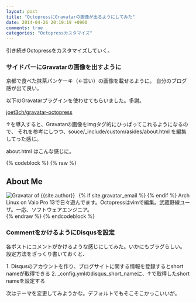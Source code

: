 ```yaml
---
layout: post
title: "OctopressにGravatarの画像が出るようにしてみた"
date: 2014-04-26 20:19:19 +0900
comments: true
categories: "Octopressカスタマイズ"
---
```


引き続きOctopressをカスタマイズしていく。

### サイドバーにGravatarの画像を出すように

京都で食べた抹茶パンケーキ（←旨い）の画像を載せるように。
自分のブログ感が出て良い。

以下のGravatarプラグインを使わせてもらいました。多謝。

[joet3ch/gravatar-octopress](https://github.com/joet3ch/gravatar-octopress)

↑を導入すると、Gravatarの画像をimgタグ的にひっぱってこれるようになるので、
それを参考にしつつ、souce/_include/custom/asides/about.html を編集してった感じ。

about.html はこんな感じに。

{% codeblock %}
{% raw %}
<section>
  <h1>About Me</h1>
  {% if site.gravatar_email %}
    <img src="{% gravatar_image %}" alt="Gravatar of {{site.author}}" title="Gravatar of {{ site.author }}" align="left" style="margin-right:10px;" />
  {% endif %}
  Arch Linux on Vaio Pro 13で日々遊んでます。Octopressはvimで編集。武蔵野線ユーザ。一応、ソフトウェアエンジニア。
  <br clear="left">
</section>
{% endraw %}
{% endcodeblock %}

### CommentをかけるようにDisqusを設定

各ポストにコメントがかけるような感じにしてみた。いかにもブラグらしい。<br>
設定方法をざっくり書いておくと、

<span>
1. Disqusのアカウントを作り、ブログサイトに関する情報を登録するとshort nameが取得できる
2. _config.ymlのdisqus_short_nameに、↑で取得したshort nameを設定する
</span>


次はテーマを変更してみようかな。デフォルトでもそこそこかっこいいが。
